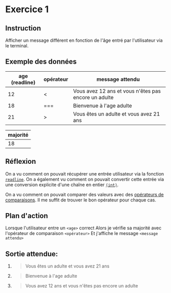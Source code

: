# Exercice 1

## Instruction

Afficher un message différent en fonction de l'âge entré par l'utilisateur via
le terminal.

## Exemple des données

| age (readline) | opérateur | message attendu                                      |
| -------------- | --------- | ---------------------------------------------------- |
| 12             | <         | Vous avez 12 ans et vous n'êtes pas encore un adulte |
| 18             | ===       | Bienvenue à l'age adulte                             |
| 21             | >         | Vous êtes un adulte et vous avez 21 ans              |

| majorité |
| -------- |
| 18       |

## Réflexion

On a vu comment on pouvait récupérer une entrée utilisateur via la fonction
[`readline`](https://www.php.net/manual/fr/function.readline.php). On a
également vu comment on pouvait convertir cette entrée via une conversion
explicite d'une chaîne en entier [`(int)`](https://www.php.net/manual/fr/language.types.integer.php#language.types.integer.casting).

On a vu comment on pouvait comparer des valeurs avec des [opérateurs de comparaisons](https://www.php.net/manual/fr/language.operators.comparison.php).
Il me suffit de trouver le bon opérateur pour chaque cas.

## Plan d'action

Lorsque l'utilisateur entre un `<age>` correct
Alors je vérifie sa majorité avec l'opérateur de comparaison `<opérateur>`
Et j'affiche le message `<message attendu>`

## Sortie attendue:

1. > Vous êtes un adulte et vous avez 21 ans

2. > Bienvenue à l'age adulte

3. > Vous avez 12 ans et vous n'êtes pas encore un adulte
